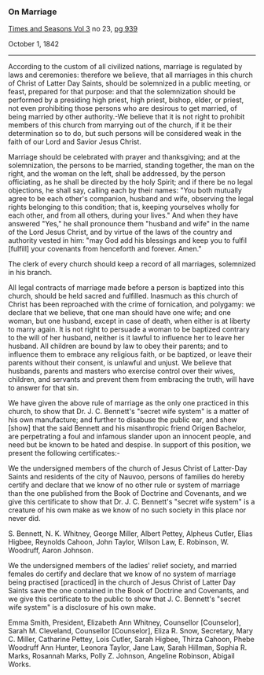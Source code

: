 ### On Marriage

[Times and Seasons Vol 3](http://contentdm.lib.byu.edu/cdm/ref/collection/NCMP1820-1846/id/9200) no 23, [pg 939](https://docs.google.com/viewer?url=https://github.com/faenrandir/a_careful_examination/raw/9a47856bd87bba0892e83d388cf8f4e49545a153/documents/polygamy/denials/original-1842-09-01-Times-and-Seasons-On-Marriage.pdf)

October 1, 1842

---

According to the custom of all civilized nations, marriage is regulated by laws and ceremonies: therefore we believe, that all marriages in this church of Christ of Latter Day Saints, should be solemnized in a public meeting, or feast, prepared for that purpose: and that the solemnization should be performed by a presiding high priest, high priest, bishop, elder, or priest, not even prohibiting those persons who are desirous to get married, of being married by other authority.-We believe that it is not right to prohibit members of this church from marrying out of the church, if it be their determination so to do, but such persons will be considered weak in the faith of our Lord and Savior Jesus Christ.

Marriage should be celebrated with prayer and thanksgiving; and at the solemnization, the persons to be married, standing together, the man on the right, and the woman on the left, shall be addressed, by the person officiating, as he shall be directed by the holy Spirit; and if there be no legal objections, he shall say, calling each by their names: "You both mutually agree to be each other's companion, husband and wife, observing the legal rights belonging to this condition; that is, keeping yourselves wholly for each other, and from all others, during your lives." And when they have answered "Yes," he shall pronounce them "husband and wife" in the name of the Lord Jesus Christ, and by virtue of the laws of the country and authority vested in him: "may God add his blessings and keep you to fulfil [fulfill] your covenants from henceforth and forever. Amen."

The clerk of every church should keep a record of all marriages, solemnized in his branch.

All legal contracts of marriage made before a person is baptized into this church, should be held sacred and fulfilled. Inasmuch as this church of Christ has been reproached with the crime of fornication, and polygamy: we declare that we believe, that one man should have one wife; and one woman, but one husband, except in case of death, when either is at liberty to marry again. It is not right to persuade a woman to be baptized contrary to the will of her husband, neither is it lawful to influence her to leave her husband. All children are bound by law to obey their parents; and to influence them to embrace any religious faith, or be baptized, or leave their parents without their consent, is unlawful and unjust. We believe that husbands, parents and masters who exercise control over their wives, children, and servants and prevent them from embracing the truth, will have to answer for that sin.

We have given the above rule of marriage as the only one practiced in this church, to show that Dr. J. C. Bennett's "secret wife system" is a matter of his own manufacture; and further to disabuse the public ear, and shew [show] that the said Bennett and his misanthropic friend Origen Bachelor, are perpetrating a foul and infamous slander upon an innocent people, and need but be known to be hated and despise. In support of this position, we present the following certificates:-

We the undersigned members of the church of Jesus Christ of Latter-Day Saints and residents of the city of Nauvoo, persons of families do hereby certify and declare that we know of no other rule or system of marriage than the one published from the Book of Doctrine and Covenants, and we give this certificate to show that Dr. J. C. Bennett's "secret wife system" is a creature of his own make as we know of no such society in this place nor never did.

S. Bennett, N. K. Whitney, George Miller, Albert Pettey, Alpheus Cutler, Elias Higbee, Reynolds Cahoon, John Taylor, Wilson Law, E. Robinson, W. Woodruff, Aaron Johnson.

We the undersigned members of the ladies' relief society, and married females do certify and declare that we know of no system of marriage being practised [practiced] in the church of Jesus Christ of Latter Day Saints save the one contained in the Book of Doctrine and Covenants, and we give this certificate to the public to show that J. C. Bennett's "secret wife system" is a disclosure of his own make.

Emma Smith, President, Elizabeth Ann Whitney, Counsellor [Counselor], Sarah M. Cleveland, Counsellor [Counselor], Eliza R. Snow, Secretary, Mary C. Miller, Catharine Pettey, Lois Cutler, Sarah Higbee, Thirza Cahoon, Phebe Woodruff Ann Hunter, Leonora Taylor, Jane Law, Sarah Hillman, Sophia R. Marks, Rosannah Marks, Polly Z. Johnson, Angeline Robinson, Abigail Works.
